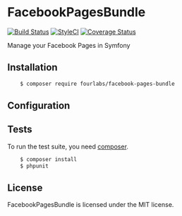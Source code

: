 # FacebookPagesBundle

[![Build Status](https://travis-ci.org/fourlabsldn/FacebookPagesBundle.svg?branch=master)](https://travis-ci.org/fourlabsldn/FacebookPagesBundle)
[![StyleCI](https://styleci.io/repos/72763808/shield?branch=master)](https://styleci.io/repos/72763808)
[![Coverage Status](https://coveralls.io/repos/github/fourlabsldn/FacebookPagesBundle/badge.svg?branch=master)](https://coveralls.io/github/fourlabsldn/FacebookPagesBundle?branch=master)

Manage your Facebook Pages in Symfony

## Installation

```bash
    $ composer require fourlabs/facebook-pages-bundle
```

## Configuration

## Tests

To run the test suite, you need [composer](http://getcomposer.org).

```bash
    $ composer install
    $ phpunit
```
## License

FacebookPagesBundle is licensed under the MIT license.

